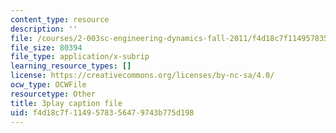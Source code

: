 ```yaml
---
content_type: resource
description: ''
file: /courses/2-003sc-engineering-dynamics-fall-2011/f4d18c7f1149578356479743b775d198_wzEqF_UQkks.srt
file_size: 80394
file_type: application/x-subrip
learning_resource_types: []
license: https://creativecommons.org/licenses/by-nc-sa/4.0/
ocw_type: OCWFile
resourcetype: Other
title: 3play caption file
uid: f4d18c7f-1149-5783-5647-9743b775d198
---
```

